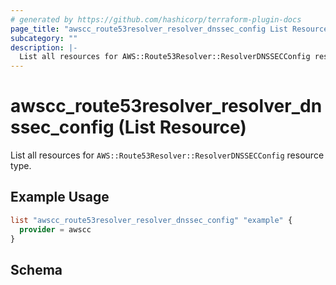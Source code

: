 ```yaml
---
# generated by https://github.com/hashicorp/terraform-plugin-docs
page_title: "awscc_route53resolver_resolver_dnssec_config List Resource - terraform-provider-awscc"
subcategory: ""
description: |-
  List all resources for AWS::Route53Resolver::ResolverDNSSECConfig resource type.
---
```


# awscc_route53resolver_resolver_dnssec_config (List Resource)

List all resources for `AWS::Route53Resolver::ResolverDNSSECConfig` resource type.

## Example Usage

```terraform
list "awscc_route53resolver_resolver_dnssec_config" "example" {
  provider = awscc
}
```

<!-- schema generated by tfplugindocs -->
## Schema
